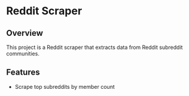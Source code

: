 # Reddit Scraper

## Overview
This project is a Reddit scraper that extracts data from Reddit subreddit communities.

## Features
- Scrape top subreddits by member count
